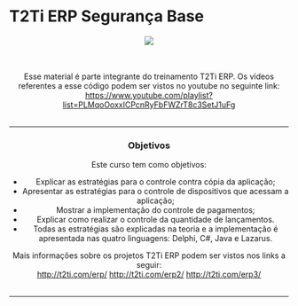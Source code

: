 <html>
<div class="bloco">
                    <div class="titulo_bloco">
                        <h1>T2Ti ERP Segurança Base</h1>
                    </div>
  
  <center>
                    <img src="http://t2ti.com/images/capas/capa_erp2_infra_seguranca_base_250.jpg" />
  <center>
	<br /><br />
  
  Esse material é parte integrante do treinamento T2Ti ERP. Os vídeos referentes a esse código podem ser vistos no youtube no seguinte link: https://www.youtube.com/playlist?list=PLMqoOoxxICPcnRyFbFWZrT8c3SetJ1uFg
	<br /><br />

<hr />
<h3>Objetivos</h3> 
      Este curso tem como objetivos:        
      <ul>
        <li>Explicar as estratégias para o controle contra cópia da aplicação;</li>
        <li>Apresentar as estratégias para o controle de dispositivos que acessam a aplicação;</li>
        <li>Mostrar a implementação do controle de pagamentos;</li>
        <li>Explicar como realizar o controle da quantidade de lançamentos.</li>
        <li>Todas as estratégias são explicadas na teoria e a implementação é apresentada nas quatro linguagens: Delphi, C#, Java e Lazarus.</li>
      </ul>


Mais informações sobre os projetos T2Ti ERP podem ser vistos nos links a seguir:
	<br />
  http://t2ti.com/erp/
  http://t2ti.com/erp2/
  http://t2ti.com/erp3/
	<br /><br />
<hr />
</html>
